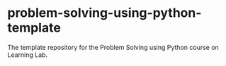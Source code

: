 # problem-solving-using-python-template
The template repository for the Problem Solving using Python course on Learning Lab.
